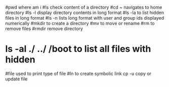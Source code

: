 #pwd where am i
#ls check content of a directory
#cd ~ navigates to home directory
#ls -l display directory contents in long format
#ls -la to list hidden files in long format
#ls -n lists long format with user and group ids displayed numerically
#mkdir to create a directory
#mv to move or rename
#rm to remove files
#rmdir remove directory
# ls -al ./ ../ /boot to list all files with hidden
#file used to print type of file
#ln to create symbolic link
cp -u copy or update file

